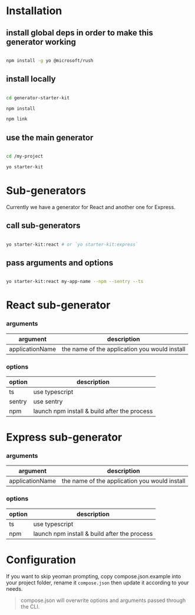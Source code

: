 # Installation

## install global deps in order to make this generator working


```bash

npm install -g yo @microsoft/rush

```

## install locally

```bash

cd generator-starter-kit

npm install

npm link

```

## use the main generator

```bash

cd /my-project

yo starter-kit

```

  # Sub-generators

Currently we have a generator for React and another one for Express.

## call sub-generators

```bash

yo starter-kit:react # or `yo starter-kit:express`

```

## pass arguments and options

```bash

yo starter-kit:react my-app-name --npm --sentry --ts

```

# React sub-generator

### arguments

|argument|description |
|--|--|
| applicationName | the name of the application you would install |

### options

|option|description |
|--|--|
|ts | use typescript |
| sentry | use sentry |
| npm | launch npm install & build after the process |


# Express sub-generator

### arguments

|argument|description |
|--|--|
| applicationName | the name of the application you would install |

### options

|option|description |
|--|--|
|ts | use typescript |
| npm | launch npm install & build after the process |

# Configuration

If you want to skip yeoman prompting, copy compose.json.example into your project folder, rename it `compose.json` then update it according to your needs.
> compose.json will overwrite options and arguments passed through the CLI.
